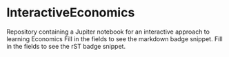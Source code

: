 # InteractiveEconomics
Repository containing a Jupiter notebook for an interactive approach to learning Economics
Fill in the fields to see the markdown badge snippet.
Fill in the fields to see the rST badge snippet.
